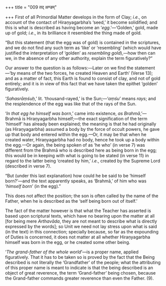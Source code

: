 +++
title = "009 तद् अण्डम्"

+++
First of all Primordial Matter develops in the form of Clay; *i.e*., on
account of the contact of Hiraṇyagarbha’s ‘seed,’ it become solidified;
and this is what is described as having become an ‘*egg*.’—‘Golden,’
gold, made up of gold; *i.e*., in its brilliance it resembled the thing
made of gold.

“But this statement (that the egg was of gold) is contained in the
scriptures, and we do not find any such term as ‘like’ or ‘resembling’
(which would have justified the interpretation of ‘golden’ as
*resembling* *gold*),—how then can we, in the absence of any other
authority, explain the term figuratively?”

Our answer to the question is as follows:—Later on we find the
statement—‘by means of the two forces, he created Heaven and Earth’
(Verse 13); and as a matter of fact, this Earth is found to consist of
clay, and not of gold entirely; and it is in view of this fact that we
have taken the epithet ‘golden’ figuratively.

‘*Sahasrāṃśuḥ*,’ lit. ‘thousand-rayed,’ is the Sun;—‘*aṃśu*’ means
*rays*; and the resplendence of the egg was like that of the rays of the
Sun.

‘*In that egg he himself was born*,’ came into existence, *as
Brahmā*,’—Brahmā is Hiraṇyagarbha himself;—the exact signification of
the term ‘himself’ has already been explained; the meaning is that he
had originally (as Hiraṇyagarbha) assumed a body by the force of occult
powers, he gave up that body and entered within the egg.—Or, it may be
that when he created water, Hiraṇyagarbha had no body, hence he took up
a body within the egg.—Or again, the being spoken of as ‘he who’ (in
verse 7) was different from the Brahmā who is described here as being
born in the egg; this would be in keeping with what is going to be
stated (in verse 11) in regard to the latter being ‘created by him,’
*i.e*., created by the Supreme Lord (described in verse 7).

“But (under this last explanation) how could he be said to be ‘himself
born?’—and the text apparently speaks, as ‘Brahmā,’ of him who was
‘*himself born*’ (in the egg).”

This does not affect the position; the son is often called by the name
of the Father, when he is described as the ‘self being born out of
itself.’

The fact of the matter however is that what the Teacher has asserted is
based upon scriptural texts, which have no bearing upon the matter at
all \[for being mere *Arthavāda*, they are not meant to describe what is
directly expressed by the words\]; so Unit we need not lay stress upon
what is said (in the text) in this connection; specially because, so far
as the expounding of Duties is concerned, it does not matter at all
whether Hiraṇyagarbha himself was born in the egg, or he created some
other being.

‘*The grand-father of the whole world*’—is a proper name, applied
figuratively. That it has to be taken so is proved by the fact that the
Being described is not literally the ‘Grandfather’ of the people; what
the attributing of this proper name is meant to indicate is that the
being described is an object of great reverence, the term ‘Grand-father’
being chosen, because the Grand-father commands greater reverence than
even the Father. (9).


